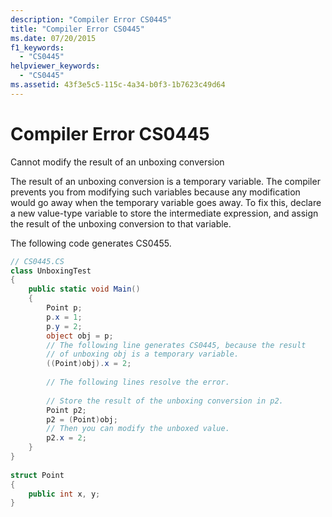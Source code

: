 ```yaml
---
description: "Compiler Error CS0445"
title: "Compiler Error CS0445"
ms.date: 07/20/2015
f1_keywords: 
  - "CS0445"
helpviewer_keywords: 
  - "CS0445"
ms.assetid: 43f3e5c5-115c-4a34-b0f3-1b7623c49d64
---
```

# Compiler Error CS0445
Cannot modify the result of an unboxing conversion  
  
 The result of an unboxing conversion is a temporary variable. The compiler prevents you from modifying such variables because any modification would go away when the temporary variable goes away. To fix this, declare a new value-type variable to store the intermediate expression, and assign the result of the unboxing conversion to that variable.  
  
 The following code generates CS0455.  
  
```csharp  
// CS0445.CS  
class UnboxingTest  
{  
    public static void Main()  
    {  
        Point p;  
        p.x = 1;  
        p.y = 2;  
        object obj = p;  
        // The following line generates CS0445, because the result  
        // of unboxing obj is a temporary variable.  
        ((Point)obj).x = 2;  
  
        // The following lines resolve the error.  
  
        // Store the result of the unboxing conversion in p2.  
        Point p2;
        p2 = (Point)obj;  
        // Then you can modify the unboxed value.  
        p2.x = 2;  
    }  
}  
  
struct Point  
{  
    public int x, y;  
}  
```
